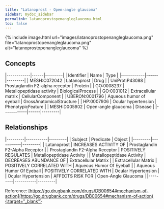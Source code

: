 ```yaml
---
title: "Latanoprost - Open-angle glaucoma"
sidebar: mydoc_sidebar
permalink: latanoprostopenangleglaucoma.html
toc: false 
---
```


{% include image.html url="images/latanoprostopenangleglaucoma.png" file="latanoprostopenangleglaucoma.png" alt="latanoprostopenangleglaucoma" %}

## Concepts

|------------|------|---------|
| Identifier | Name | Type    |
|------------|------|---------|
| MESH:C072042 | Latanoprost | Drug |
| UniProt:P43088 | Prostaglandin F2-alpha receptor | Protein |
| GO:0008237 | Metallopeptidase activity | BiologicalProcess |
| GO:0031012 | Extracellular matrix | CellularComponent |
| UBERON:0001796 | Aqueous humor of eyeball | GrossAnatomicalStructure |
| HP:0007906 | Ocular hypertension | PhenotypicFeature |
| MESH:D005902 | Open-angle glaucoma | Disease |
|------------|------|---------|

## Relationships

|---------|-----------|---------|
| Subject | Predicate | Object  |
|---------|-----------|---------|
| Latanoprost | INCREASES ACTIVITY OF | Prostaglandin F2-Alpha Receptor |
| Prostaglandin F2-Alpha Receptor | POSITIVELY REGULATES | Metallopeptidase Activity |
| Metallopeptidase Activity | DECREASES ABUNDANCE OF | Extracellular Matrix |
| Extracellular Matrix | POSITIVELY CORRELATED WITH | Aqueous Humor Of Eyeball |
| Aqueous Humor Of Eyeball | POSITIVELY CORRELATED WITH | Ocular Hypertension |
| Ocular Hypertension | AFFECTS RISK FOR | Open-Angle Glaucoma |
|---------|-----------|---------|

Reference: [https://go.drugbank.com/drugs/DB00654#mechanism-of-action](https://go.drugbank.com/drugs/DB00654#mechanism-of-action){:target="_blank"}